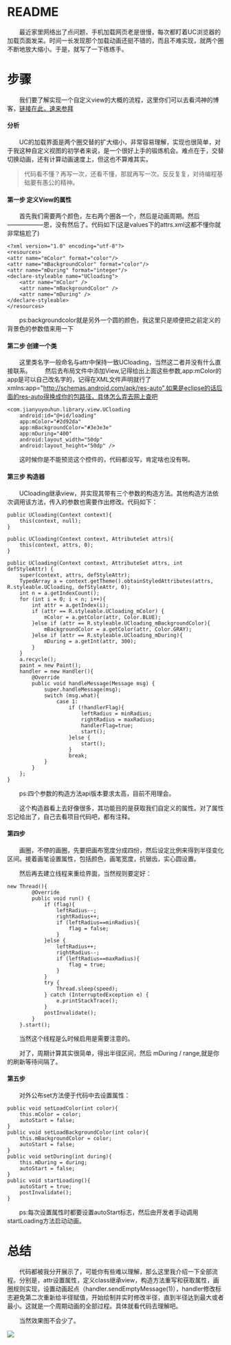 # README #

　　最近家里网络出了点问题，手机加载网页老是很慢，每次都盯着UC浏览器的加载页面发呆。时间一长发现那个加载动画还挺不错的，而且不难实现，就两个圈不断地放大缩小。于是，就写了一下练练手。

# 步骤 #

　　我们要了解实现一个自定义view的大概的流程，这里你们可以去看鸿神的博客，[链接在此，速来参拜](http://blog.csdn.net/lmj623565791/article/details/24252901)

#### 分析 ####

　　UC的加载界面是两个圈交替的扩大缩小，非常容易理解，实现也很简单，对于我这种自定义视图的初学者来说，是一个很好上手的锻炼机会。难点在于，交替切换动画，还有计算动画速度上，但这也不算难其实。

> 代码看不懂？再写一次，还看不懂，那就再写一次。反反复复，对待编程基础要有愚公的精神。

#### 第一步 定义View的属性 ####

　　首先我们需要两个颜色，左右两个圈各一个，然后是动画周期。然后——————恩，没有然后了。代码如下(这是values下的attrs.xml这都不懂你就非常尴尬了)

	<?xml version="1.0" encoding="utf-8"?>
	<resources>
    <attr name="mColor" format="color"/>
    <attr name="mBackgroundColor" format="color"/>
    <attr name="mDuring" format="integer"/>
    <declare-styleable name="UCloading">
        <attr name="mColor" />
        <attr name="mBackgroundColor" />
        <attr name="mDuring" />
    </declare-styleable>
	</resources>

　　ps:backgroundcolor就是另外一个圆的颜色，我这里只是顺便把之前定义的背景色的参数借来用一下

#### 第二步 创建一个类 ####

　　这里类名字一般命名与attr中保持一致UCloading，当然这二者并没有什么直接联系。
　　然后去布局文件中添加View,记得给出上面这些参数,app:mColor的app是可以自己改名字的，记得在XML文件声明就行了xmlns:app="http://schemas.android.com/apk/res-auto",如果是eclipse的话后面的res-auto得换成你的包路径，具体怎么弄去网上查吧

	<com.jianyuyouhun.library.view.UCloading
        android:id="@+id/loading"
        app:mColor="#2d92da"
        app:mBackgroundColor="#3e3e3e"
        app:mDuring="400"
        android:layout_width="50dp"
        android:layout_height="50dp" />

　　这时候你是不能预览这个控件的，代码都没写，肯定啥也没有啊。

#### 第三步 构造器 ####

　　UCloading继承view，并实现其带有三个参数的构造方法。其他构造方法依次调用该方法，传入的参数也需要作出修改。代码如下：

	public UCloading(Context context){
        this(context, null);
    }

    public UCloading(Context context, AttributeSet attrs){
        this(context, attrs, 0);
    }

    public UCloading(Context context, AttributeSet attrs, int defStyleAttr) {
        super(context, attrs, defStyleAttr);
        TypedArray a = context.getTheme().obtainStyledAttributes(attrs, R.styleable.UCloading, defStyleAttr, 0);
        int n = a.getIndexCount();
        for (int i = 0; i < n; i++){
            int attr = a.getIndex(i);
            if (attr == R.styleable.UCloading_mColor) {
                mColor = a.getColor(attr, Color.BLUE);
            }else if (attr == R.styleable.UCloading_mBackgroundColor){
                mBackgroundColor = a.getColor(attr, Color.GRAY);
            }else if (attr == R.styleable.UCloading_mDuring){
                mDuring = a.getInt(attr, 300);
            }
        }
        a.recycle();
        paint = new Paint();
		handler = new Handler(){
            @Override
            public void handleMessage(Message msg) {
                super.handleMessage(msg);
                switch (msg.what){
                    case 1:
                        if (!handlerFlag){
                            leftRadius = minRadius;
                            rightRadius = maxRadius;
                            handlerFlag=true;
                            start();
                        }else {
                            start();
                        }
                        break;
                }
            }
        };
	}

　　ps:四个参数的构造方法api版本要求太高，目前不用理会。

　　这个构造器看上去好像很多，其功能目的是获取我们自定义的属性。对了属性忘记给出了，自己去看项目代码吧，都有注释。

#### 第四步 ####

　　画圈，不停的画圈，先要把画布宽度分成四份，然后设定比例来得到半径变化区间。接着画笔设置属性，包括颜色，画笔宽度，抗锯齿，实心圆设置。

　　然后再去建立线程来重绘界面，当然规则要定好：

	new Thread(){
            @Override
            public void run() {
                if (flag){
                    leftRadius--;
                    rightRadius++;
                    if (leftRadius==minRadius){
                        flag = false;
                    }
                }else {
                    leftRadius++;
                    rightRadius--;
                    if (leftRadius==maxRadius){
                        flag = true;
                    }
                }
                try {
                    Thread.sleep(speed);
                } catch (InterruptedException e) {
                    e.printStackTrace();
                }
                postInvalidate();
            }
        }.start();

　　当然这个线程是么时候启用是需要注意的。

　　对了，周期计算其实很简单，得出半径区间，然后 mDuring / range,就是你的刷新等待间隔了。

#### 第五步 ####

　　对外公布set方法便于代码中去设置属性：

	public void setLoadColor(int color){
        this.mColor = color;
        autoStart = false;
    }
    public void setLoadBackgroundColor(int color){
        this.mBackgroundColor = color;
        autoStart = false;
    }
    public void setDuring(int during){
        this.mDuring = during;
        autoStart = false;
    }
    public void startLoading(){
        autoStart = true;
        postInvalidate();
    }

　　ps:每次设置属性时都要设置autoStart标志，然后由开发者手动调用startLoading方法启动动画。

# 总结 #

　　代码都被我分开展示了，可能你有些难以理解，那么这里我介绍一下全部流程。分别是，attr设置属性，定义class继承view，构造方法重写和获取属性，画圈规则实现，设置动画起点（handler.sendEmptyMessage(1)），handler修改标志避免第二次重新给半径赋值，开始绘制并实时修改半径，直到半径达到最大或者最小。这就是一个周期动画的全部过程。具体就看代码去理解吧。

　　当然效果图不会少了。

<img src="../img/GIF_uc.gif"/>